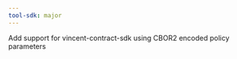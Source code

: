```yaml
---
tool-sdk: major
---
```


Add support for vincent-contract-sdk using CBOR2 encoded policy parameters
